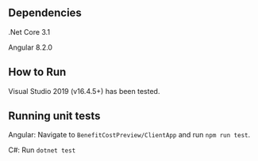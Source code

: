 ## Dependencies

.Net Core 3.1

Angular 8.2.0

## How to Run
Visual Studio 2019 (v16.4.5+) has been tested.

## Running unit tests
Angular: Navigate to `BenefitCostPreview/ClientApp` and run `npm run test`.

C#: Run `dotnet test`
